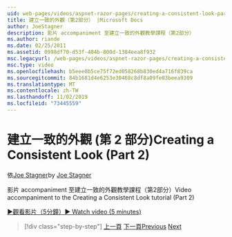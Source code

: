 ```yaml
---
uid: web-pages/videos/aspnet-razor-pages/creating-a-consistent-look-part-2
title: 建立一致的外觀（第2部分） |Microsoft Docs
author: JoeStagner
description: 影片 accompaniment 至建立一致的外觀教學課程（第2部分）
ms.author: riande
ms.date: 02/25/2011
ms.assetid: 0998df70-d53f-404b-800d-1384eea8f932
msc.legacyurl: /web-pages/videos/aspnet-razor-pages/creating-a-consistent-look-part-2
msc.type: video
ms.openlocfilehash: b5eee0b5ce75f72ed058268b830ed4a716f839ca
ms.sourcegitcommit: 84b1681d4e6253e30468c8df8a09fe03beea9309
ms.translationtype: MT
ms.contentlocale: zh-TW
ms.lasthandoff: 11/02/2019
ms.locfileid: "73445559"
---
```

# <a name="creating-a-consistent-look-part-2"></a><span data-ttu-id="03cf3-103">建立一致的外觀 (第 2 部分)</span><span class="sxs-lookup"><span data-stu-id="03cf3-103">Creating a Consistent Look (Part 2)</span></span>

<span data-ttu-id="03cf3-104">依[Joe Stagner](https://github.com/JoeStagner)</span><span class="sxs-lookup"><span data-stu-id="03cf3-104">by [Joe Stagner](https://github.com/JoeStagner)</span></span>

<span data-ttu-id="03cf3-105">影片 accompaniment 至建立一致的外觀教學課程（第2部分）</span><span class="sxs-lookup"><span data-stu-id="03cf3-105">Video accompaniment to the Creating a Consistent Look tutorial (Part 2)</span></span>

<span data-ttu-id="03cf3-106">[&#9654;觀看影片（5分鐘）](https://channel9.msdn.com/Blogs/ASP-NET-Site-Videos/creating-a-consistent-look-(part-2))</span><span class="sxs-lookup"><span data-stu-id="03cf3-106">[&#9654; Watch video (5 minutes)](https://channel9.msdn.com/Blogs/ASP-NET-Site-Videos/creating-a-consistent-look-(part-2))</span></span>

> [!div class="step-by-step"]
> <span data-ttu-id="03cf3-107">[上一頁](creating-a-consistent-look-part-1.md)
> [下一頁](working-with-forms-part-1.md)</span><span class="sxs-lookup"><span data-stu-id="03cf3-107">[Previous](creating-a-consistent-look-part-1.md)
[Next](working-with-forms-part-1.md)</span></span>
